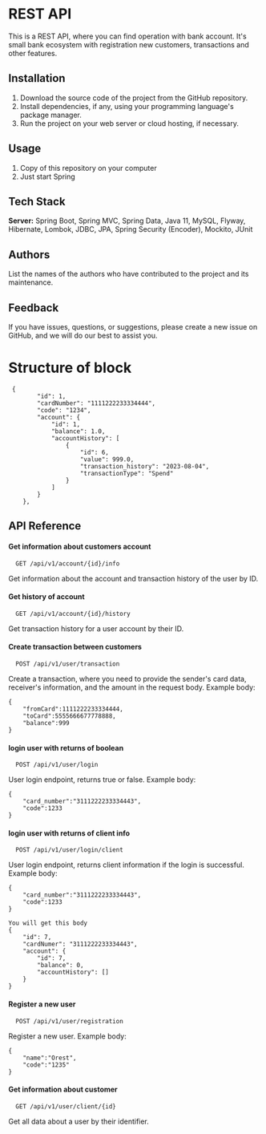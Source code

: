 
# REST API

This is a REST API, where you can find operation with bank account. It's small bank ecosystem with registration new customers, transactions and other features.




## Installation

1) Download the source code of the project from the GitHub repository.
2) Install dependencies, if any, using your programming language's package manager.
3) Run the project on your web server or cloud hosting, if necessary.

## Usage

1) Copy of this repository on your computer
2) Just start Spring

## Tech Stack


**Server:** Spring Boot, Spring MVC, Spring Data, Java 11, MySQL,  Flyway, Hibernate, Lombok, JDBC, JPA, Spring Security (Encoder), Mockito, JUnit


## Authors

List the names of the authors who have contributed to the project and its maintenance.


## Feedback

If you have issues, questions, or suggestions, please create a new issue on GitHub, and we will do our best to assist you.



# Structure of block
```http
 {
        "id": 1,
        "cardNumber": "1111222233334444",
        "code": "1234",
        "account": {
            "id": 1,
            "balance": 1.0,
            "accountHistory": [
                {
                    "id": 6,
                    "value": 999.0,
                    "transaction_history": "2023-08-04",
                    "transactionType": "Spend"
                }
            ]
        }
    },
  ```
## API Reference

#### Get information about customers account

```http
  GET /api/v1/account/{id}/info 
```
Get information about the account and transaction history of the user by ID.

#### Get history of account

```http
  GET /api/v1/account/{id}/history
```
Get transaction history for a user account by their ID.

#### Create transaction between customers

```http
  POST /api/v1/user/transaction
```
Create a transaction, where you need to provide the sender's card data, receiver's information, and the amount in the request body.
Example body:
```http
{
    "fromCard":1111222233334444,
    "toCard":5555666677778888,
    "balance":999
}
```

#### login user with returns of boolean

```http
  POST /api/v1/user/login
```
User login endpoint, returns true or false. Example body:
```http
{
    "card_number":"3111222233334443",
    "code":1233
}
```

#### login user with returns of client info

```http
  POST /api/v1/user/login/client
``` 
User login endpoint, returns client information if the login is successful. Example body:
```http
{
    "card_number":"3111222233334443",
    "code":1233
}

You will get this body
{
    "id": 7,
    "cardNumer": "3111222233334443",
    "account": {
        "id": 7,
        "balance": 0,
        "accountHistory": []
    }
}

```

#### Register a new user

```http
  POST /api/v1/user/registration
```
Register a new user. Example body:
```http
{
    "name":"Orest",
    "code":"1235"
}
```

#### Get information about customer

```http
  GET /api/v1/user/client/{id}
```
Get all data about a user by their identifier.




